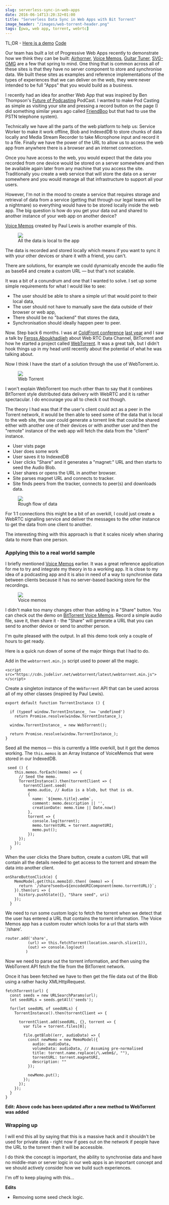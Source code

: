 ```yaml
---
slug: serverless-sync-in-web-apps
date: 2016-06-14T13:20:32+01:00
title: "Serverless Data Sync in Web Apps with Bit Torrent"
image_header: "/images/web-torrent-header.png"
tags: [pwa, web app, torrent, webrtc]
---
```


TL;DR - [Here is a demo](https://bt-voice-memos.appspot.com/share?seeds=magnet%3A%3Fxt%3Durn%3Abtih%3Abd1ba69e6051ee5ea8065a9a270a2703a9d8915a%26dn%3DHello%2BWorld.webm%26tr%3Dudp%253A%252F%252Fexodus.desync.com%253A6969%26tr%3Dudp%253A%252F%252Ftracker.coppersurfer.tk%253A6969%26tr%3Dudp%253A%252F%252Ftracker.internetwarriors.net%253A1337%26tr%3Dudp%253A%252F%252Ftracker.leechers-paradise.org%253A6969%26tr%3Dudp%253A%252F%252Ftracker.openbittorrent.com%253A80%26tr%3Dwss%253A%252F%252Ftracker.btorrent.xyz%26tr%3Dwss%253A%252F%252Ftracker.fastcast.nz%26tr%3Dwss%253A%252F%252Ftracker.openwebtorrent.com%26tr%3Dwss%253A%252F%252Ftracker.webtorrent.io) [Code](https://github.com/paulkinlan/voice-memos)

Our team has built a lot of Progressive Web Apps recently to demonstrate 
how we think they can be built: [Airhorner](https://airhorner.com), 
[Voice Memos](https://voice-memos.appspot.com), [Guitar Tuner](https://guitar-tuner.appspot.com),
[SVG-OMG](https://jakearchibald.github.io/svgomg/) are a few that spring to mind. One thing 
that is common across all of these sites is that they have no server component to store and 
synchronise data.  We built these sites as examples and reference implementations of the types
of experiences that we can deliver on the web, they were never intended to 
be full "Apps" that you would build as a business.

I recently had an idea for another Web App that was inspired by
Ben Thompson's [Future of Podcasting](https://stratechery.com/2016/the-future-of-podcasting/)
PodCast. I wanted to make Pod Casting as simple as visiting your site and
pressing a record button on the page (I did something similar years ago 
called [FriendBoo](http://thenextweb.com/2009/07/20/wanted-micropodcast-friendfeed-friendboo/#gref) 
but that had to use the PSTN telephone system).

Technically we have all the parts of the web platform to help us: Service Worker
to make it work offline, Blob and IndexedDB to store chunks of data locally
and Media Stream Recorder to take Microphone input and record it to a file.  Finally
we have the power of the URL to allow us to access the web app from anywhere
there is a browser and an internet connection.

Once you have access to the web, you would expect that the data you recorded from one
device would be stored on a server somewhere and then be available again later from any machine
that you access the site. Traditionally you create a web service that will store the data on a server somewhere and
you would manage all that infrastructure to support all your users. 

However, I'm not in the mood to create a service that requires storage and retrieval 
of data from a service (getting that through our legal teams will be a nightmare) so 
everything would have to be stored locally inside the web app. The big question is 
how do you get your data out and shared to another instance of your web app on another device?

[Voice Memos](https://voice-memos.appspot.com/) created by Paul Lewis is another example of this. 

<figure>
<img src="/images/voice-memos.png" style="max-width: 100%">
<figcaption>All the data is local to the app</figcaption>
</figure>

The data is recorded and stored locally which means if you want to sync it with your other
devices or share it with a friend, you can't.

There are solutions, for example we could dynamically encode the audio file as base64 and
create a custom URL &mdash; but that's not scalable.

It was a bit of a conundrum and one that I wanted to solve. I set up some simple requirements for
what I would like to see:

* The user should be able to share a simple url that would point to their local data,
* The user should not have to manually save the data outside of their browser or web app,
* There should be no "backend" that stores the data,
* Synchronisation should ideally happen peer to peer.

Now. Step back 6 months. I was at [ColdFront conference](https://2016.coldfrontconf.com/) [last year](https://2015.coldfrontconf.com/) and I saw a 
talk by [Feross Aboukhadijeh](https://github.com/feross) about Web RTC Data Channel, BitTorrent and how 
he started a project called [WebTorrent](https://webtorrent.io/). It was a great talk, but I didn't hook things 
up in my head until recently about the potential of what he was talking about.

Now I think I have the start of a solution through the use of WebTorrent.io.

<figure>
<img src="/images/webtorrent.png" style="max-width: 100%">
<figcaption>Web Torrent</figcaption>
</figure>

I won't explain WebTorrent too much other than to say that it combines BitTorrent style
distributed data delivery with WebRTC and it is rather spectacular.  I do encourage you 
all to check it out though.

The theory I had was that if the user's client could act as a peer in the Torrent network, it would
be then able to seed some of the data that is local to the web site, the user could generate a torrent link that could be shared 
either with another one of their devices or with another user and then the "remote" instance of the
web app will fetch the data from the "client" instance.

* User vists page
* User does some work
* User saves it to IndexedDB
* User clicks "Share" and it generates a "magnet:" URL and then
  starts to seed the Audio Blob.
* User shares or opens the URL in another browser.
* Site parses magnet URL and connects to tracker.
* Site finds peers from the tracker, connects to peer(s) and downloads data.

<figure>
<img src="/images/torrent-process.png" style="max-width: 100%">
<figcaption>Rough flow of data</figcaption>
</figure>

For 1:1 connections this might be a bit of an overkill, I could just create a WebRTC signalling 
service and deliver the messages to the other instance to get the data from one client to another.

The interesting thing with this approach is that it scales nicely when sharing data to more than one
person.

### Applying this to a real world sample

I briefly mentioned [Voice Memos](https://voice-memos.appspot.com/) earlier. It was a great 
reference application for me to try and integrate my theory in to a working app.  It
is close to my idea of a podcasting app and it is also in need of a way to synchronise
data between clients because it has no server-based backing store for the recordings.

<figure>
<img src="/images/web-torrent-header.png" style="max-width: 100%">
<figcaption>Voice memos</figcaption>
</figure>

I didn't make too many changes other than adding in a "Share" button. You can check out the 
demo on [BitTorrent Voice Memos](https://bt-voice-memos.appspot.com/).  Record a simple
audio file, save it, then share it - the "Share" will generate a URL that you can 
send to another device or send to another person.

I'm quite pleased with the output. In all this demo took only a couple of 
hours to get ready.

Here is a quick run down of some of the major things that I had to do.

Add in the `webtorrent.min.js` script used to power all the magic.

```
<script src="https://cdn.jsdelivr.net/webtorrent/latest/webtorrent.min.js"></script>
```

Create a singleton instance of the `WebTorrent` API that can be used across
all of my other classes (inspired by Paul Lewis).

```
export default function TorrentInstance () {

  if (typeof window.TorrentInstance_ !== 'undefined')
    return Promise.resolve(window.TorrentInstance_);

  window.TorrentInstance_ = new WebTorrent();

  return Promise.resolve(window.TorrentInstance_);
}
```

Seed all the memos &mdash; this is currently a little overkill, but it got the demos
working.  The `this.memos` is an Array Instance of VoiceMemos that were stored
in our IndexedDB.
```
 seed () {
    this.memos.forEach((memo) => {
      // Seed the memo.
      TorrentInstance().then(torrentClient => {
        torrentClient.seed(
          memo.audio, // Audio is a blob, but that is ok.
          {
            name: `${memo.title}.webm`,
            comment: memo.description || '',
            creationDate: memo.time || Date.now()
          },
          torrent => {
            console.log(torrent);
            memo.torrentURL = torrent.magnetURI;
            memo.put();
          });
      });
    });
  }
```

When the user clicks the Share button, create a custom URL that will contain all the details
needed to get access to the torrent and stream the data into another client.

```
onShareButtonClick(e) {
    MemoModel.get(this.memoId).then( (memo) => {
      return `/share?seeds=${encodeURIComponent(memo.torrentURL)}`;
    }).then(uri => {
      history.pushState({}, "Share seed", uri)
    });
  }
```

We need to run some custom logic to fetch the torrent when we detect that the 
user has entered a URL that contains the torrent information.  The Voice Memos
app has a custom router which looks for a url that starts with '/share'.
```
router.add('share',
          (url) => this.fetchTorrent(location.search.slice(1)),
          (out) => console.log(out)
         )
```

Now we need to parse out the torrent information, and then using the 
WebTorrent API fetch the file from the BitTorrent network.  

Once it has been fetched we have to then get the file data out of the Blob using a rather
hacky XMLHttpRequest.

```
fetchTorrent(url) {
  const seeds = new URLSearchParams(url);
  let seedURLs = seeds.getAll('seeds');

  for(let seedURL of seedURLs) {
    TorrentInstance().then(torrentClient => {

      torrentClient.add(seedURL, {}, torrent => {
        var file = torrent.files[0];

        file.getBlob((err, audioData) => {         
          const newMemo = new MemoModel({
            audio: audioData,
            volumeData: audioData, // Assuming pre-normalised
            title: torrent.name.replace(/\.webm$/, ""),
            torrentURL: torrent.magnetURI,
            description: ""
          });

          newMemo.put();
        });
      });
    });
  }
}
```

**Edit: Above code has been updated after a new method to WebTorrent was added**

### Wrapping up

I will end this all by saying that this is a massive hack and it shouldn't be used for private data - right now if goes out on the network if people have the URL to the torrent
then it will be accessible.

I do think the concept is important, the ability to synchronise data and have no middle-man or
server logic in our web apps is an important concept and we should actively consider how we build such 
experiences.

I'm off to keep playing with this...


**Edits**

* Removing some seed check logic. 
